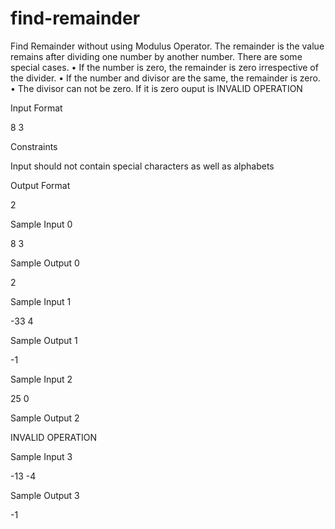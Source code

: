 # find-remainder

Find Remainder without using Modulus Operator. The remainder is the value remains after dividing one number by another number. There are some special cases. • If the number is zero, the remainder is zero irrespective of the divider. • If the number and divisor are the same, the remainder is zero. • The divisor can not be zero. If it is zero ouput is INVALID OPERATION

Input Format

8 3

Constraints

Input should not contain special characters as well as alphabets

Output Format

2

Sample Input 0

8
3

Sample Output 0

2

Sample Input 1

-33
4

Sample Output 1

-1

Sample Input 2

25
0

Sample Output 2

INVALID OPERATION

Sample Input 3

-13
-4

Sample Output 3

-1

